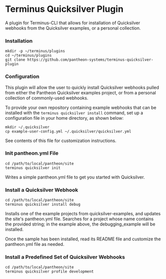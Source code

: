 # Terminus Quicksilver Plugin

A plugin for Terminus-CLI that allows for installation of Quicksilver webhooks from the Quicksilver examples, or a personal collection.

### Installation
```
mkdir -p ~/terminus/plugins
cd ~/terminus/plugins
git clone https://github.com/pantheon-systems/terminus-quicksilver-plugin
```

### Configuration
This plugin will allow the user to quickly install Quicksilver webhooks pulled from either the Pantheon Quicksilver examples project, or from a personal collection of commonly-used webhooks.

To provide your own repository containing example webhooks that can be installed with the `terminus quicksilver install` command, set up a configuration file in your home directory, as shown below:
```
mkdir ~/.quicksilver
cp example-user-config.yml ~/.quicksilver/quicksilver.yml
```
See contents of this file for customization instructions.

### Init pantheon.yml File
```
cd /path/to/local/pantheon/site
terminus quicksilver init
```
Writes a simple pantheon.yml file to get you started with Quicksilver.

### Install a Quicksilver Webhook
```
cd /path/to/local/pantheon/site
terminus quicksilver install debug
```
Installs one of the example projects from quicksilver-examples, and updates the site's pantheon.yml file.  Searches for a project whose name contains the provided string; in the example above, the debugging_example will be installed.

Once the sample has been installed, read its README file and customize the pantheon.yml file as needed.

### Install a Predefined Set of Quicksilver Webhooks
```
cd /path/to/local/pantheon/site
terminus quicksilver profile development
```
